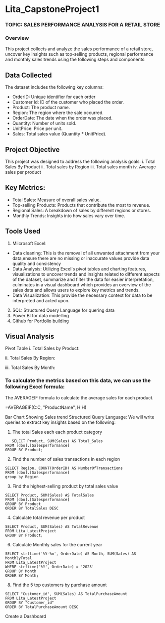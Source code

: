 # Lita_CapstoneProject1
### TOPIC: SALES PERFORMANCE ANALYSIS FOR A RETAIL STORE                                      

### Overview
This project collects and analyze the sales performance of a retail store, uncover key insights such as top-selling products, regional performance and monthly sales trends using the following steps and components:

## Data Collected
The dataset includes the following key columns:
- OrderID: Unique identifier for each order
- Customer Id: ID of the customer who placed the order.
- Product: The product name.
- Region: The region where the sale occurred.
- OrderDate: The date when the order was placed.
- Quantity: Number of units sold.
- UnitPrice: Price per unit.
- Sales: Total sales value (Quantity * UnitPrice).
## Project Objective
This project was designed to address the following analysis goals:
i. Total Sales By Product
ii. Total sales by Region
iii.  Total sales month
iv. Average sales per product
## Key Metrics:
- Total Sales: Measure of overall sales value.
- Top-selling Products: Products that contribute the most to revenue.
- Regional Sales: A breakdown of sales by different regions or stores.
- Monthly Trends: Insights into how sales vary over time.

## Tools Used
1. Miicrosoft Excel:
- Data cleaning: This is the removal of all unwanted attachment from your data,ensure there are no missing or inaccurate values provide data quality and consistency
- Data Analysis: Utilizing Excel's pivot tables and charting features, visualizations to uncover trends and insights related to different aspects of the dataset, summarize and filter the data for easier   interpretation, culminates in a visual dashboard which provides an overview of the sales data and allows users to explore key metrics and trends.
- Data Visualization: This provide the necessary context for data to be interpreted and acted upon.
2. SQL: Structured Query Language for quering data
3. Power BI for data modelling
4. Github for Portfolio building
## Visual Analysis
Pivot Table
i. Total Sales by Product:

ii. Total Sales By Region:

iii. Total Sales By Month:

### To calculate the metrics based on this data, we can use the following Excel formula:

 The AVERAGEIF formula to calculate the average sales for each product.
   
   =AVERAGEIF(C:C, "ProductName", H:H)

Bar Chart Showing Sales trend
Structured Query Language:
We will write queries to extract key insights based on the following:
1. The total Sales each each product category
```
   SELECT Product, SUM(Sales) AS Total_Sales
FROM [dbo].[Salesperformance]
GROUP BY Product;
```
2. Find the number of sales transactions in each region
```
SELECT Region, COUNT(OrderID) AS NumberOfTransactions
FROM [dbo].[Salesperformance]
group by Region
```
3. Find the highest-selling product by total sales value
```
SELECT Product, SUM(Sales) AS TotalSales
FROM [dbo].[Salesperformance]
GROUP BY Product
ORDER BY TotalSales DESC
```
4. Calculate total revenue per product
```
SELECT Product, SUM(Sales) AS TotalRevenue
FROM Lita_LatestProject
GROUP BY Product;
```
6. Calculate Monthly sales for the current year
```
SELECT strftime('%Y-%m', OrderDate) AS Month, SUM(Sales) AS MonthlyTotal
FROM Lita_LatestProject
WHERE strftime('%Y', OrderDate) = '2023'
GROUP BY Month
ORDER BY Month;
```
8. Find the 5 top customers by purchase amount
```
SELECT "Customer_id", SUM(Sales) AS TotalPurchaseAmount
FROM Lita_LatestProject
GROUP BY "Customer_id"
ORDER BY TotalPurchaseAmount DESC
```
Create a Dashboard


